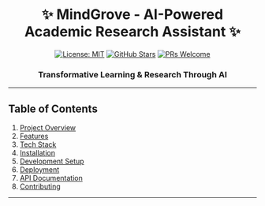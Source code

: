 <div align="center">
  
# ✨ MindGrove - AI-Powered Academic Research Assistant ✨

[![License: MIT](https://img.shields.io/badge/License-MIT-blue.svg?style=for-the-badge)](https://opensource.org/licenses/MIT)
[![GitHub Stars](https://img.shields.io/github/stars/judeotine/MindGrove?style=for-the-badge&logo=github&color=yellow)](https://github.com/judeotine/MindGrove/stargazers)
[![PRs Welcome](https://img.shields.io/badge/PRs-welcome-brightgreen?style=for-the-badge&logo=git)](https://github.com/judeotine/MindGrove/pulls)


<h3>Transformative Learning & Research Through AI </h3>

</div>

---

## Table of Contents  
1. [Project Overview](#-project-overview)  
2. [Features](#-features)  
3. [Tech Stack](#-tech-stack)  
4. [Installation](#-installation)  
5. [Development Setup](#-development-setup)  
6. [Deployment](#-deployment)  
7. [API Documentation](#-api-documentation)  
8. [Contributing](#-contributing)  


---
